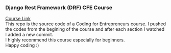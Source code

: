 ### Django Rest Framework (DRF) CFE Course
[Course Link](https://www.youtube.com/watch?v=c708Nf0cHrs&t=19818s ) <br>
This repo is the source code of a Coding for Entrepreneurs course. I pushed the codes from the begining of the course and after each section I watched I added a new commit. <br>
I highly recommend this course especially for beginners. <br>
Happy coding :) <br>